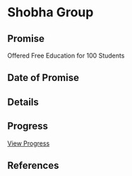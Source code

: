 # Shobha Group

## Promise

Offered Free Education for 100 Students

## Date of Promise

## Details

## Progress

[View Progress](../progress/yenepoya_university.md)

## References
